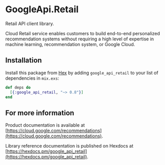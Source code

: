# GoogleApi.Retail

Retail API client library.

Cloud Retail service enables customers to build end-to-end personalized recommendation systems without requiring a high level of expertise in machine learning, recommendation system, or Google Cloud.

## Installation

Install this package from [Hex](https://hex.pm) by adding
`google_api_retail` to your list of dependencies in `mix.exs`:

```elixir
def deps do
  [{:google_api_retail, "~> 0.8"}]
end
```

## For more information

Product documentation is available at [https://cloud.google.com/recommendations](https://cloud.google.com/recommendations).

Library reference documentation is published on Hexdocs at
[https://hexdocs.pm/google_api_retail](https://hexdocs.pm/google_api_retail).
